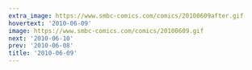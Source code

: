 ```yaml
---
extra_image: https://www.smbc-comics.com/comics/20100609after.gif
hovertext: '2010-06-09'
image: https://www.smbc-comics.com/comics/20100609.gif
next: '2010-06-10'
prev: '2010-06-08'
title: '2010-06-09'
---
```

